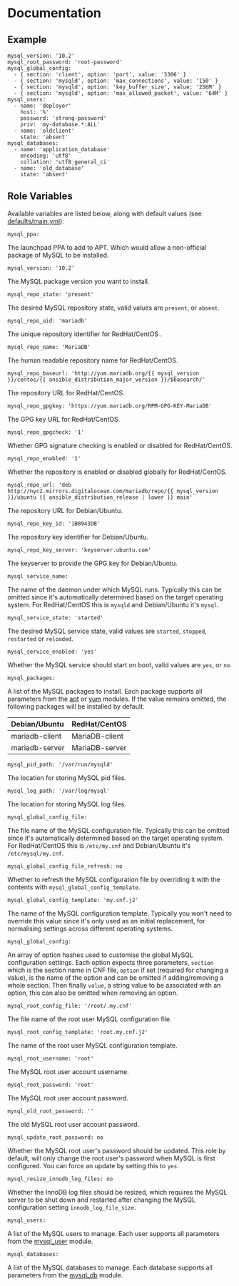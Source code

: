 # Documentation

## Example

```
mysql_version: '10.2'
mysql_root_password: 'root-password'
mysql_global_config:
  - { section: 'client', option: 'port', value: '3306' }
  - { section: 'mysqld', option: 'max_connections', value: '150' }
  - { section: 'mysqld', option: 'key_buffer_size', value: '256M' }
  - { section: 'mysqld', option: 'max_allowed_packet', value: '64M' }
mysql_users:
  - name: 'deployer'
    host: '%'
    password: 'strong-password'
    priv: 'my-database.*:ALL'
  - name: 'oldclient'
    state: 'absent'
mysql_databases:
  - name: 'application_database'
    encoding: 'utf8'
    collation: 'utf8_general_ci'
  - name: 'old_database'
    state: 'absent'
```

## Role Variables

Available variables are listed below, along with default values (see [defaults/main.yml](/defaults/main.yml)):

```
mysql_ppa:
```

The launchpad PPA to add to APT. Which would allow a non-official package of MySQL to be installed.

```
mysql_version: '10.2'
```

The MySQL package version you want to install.

```
mysql_repo_state: 'present'
```

The desired MySQL repository state, valid values are `present`, or `absent`.

```
mysql_repo_uid: 'mariadb'
```

The unique repository identifier for RedHat/CentOS .

```
mysql_repo_name: 'MariaDB'
```

The human readable repository name for RedHat/CentOS.

```
mysql_repo_baseurl: 'http://yum.mariadb.org/{{ mysql_version }}/centos/{{ ansible_distribution_major_version }}/$basearch/'
```

The repository URL for RedHat/CentOS.

```
mysql_repo_gpgkey: 'https://yum.mariadb.org/RPM-GPG-KEY-MariaDB'
```

The GPG key URL for RedHat/CentOS.

```
mysql_repo_gpgcheck: '1'
```

Whether GPG signature checking is enabled or disabled for RedHat/CentOS.

```
mysql_repo_enabled: '1'
```

Whether the repository is enabled or disabled globally for RedHat/CentOS.

```
mysql_repo_url: 'deb http://nyc2.mirrors.digitalocean.com/mariadb/repo/{{ mysql_version }}/ubuntu {{ ansible_distribution_release | lower }} main'
```

The repository URL for Debian/Ubuntu.

```
mysql_repo_key_id: '1BB943DB'
```

The repository key identifier for Debian/Ubuntu.

```
mysql_repo_key_server: 'keyserver.ubuntu.com'
```

The keyserver to provide the GPG key for Debian/Ubuntu.

```
mysql_service_name:
```

The name of the daemon under which MySQL runs. Typically this can be omitted since it's automatically determined
based on the target operating system. For RedHat/CentOS this is `mysqld` and Debian/Ubuntu it's `mysql`.

```
mysql_service_state: 'started'
```

The desired MySQL service state, valid values are `started`, `stopped`, `restarted` or `reloaded`.

```
mysql_service_enabled: 'yes'
```

Whether the MySQL service should start on boot, valid values are `yes`, or `no`.

```
mysql_packages:
```

A list of the MySQL packages to install. Each package supports all parameters from the
[apt](http://docs.ansible.com/ansible/apt_module.html) or [yum](http://docs.ansible.com/ansible/yum_module.html) modules.
If the value remains omitted, the following packages will be installed by default.

| Debian/Ubuntu          | RedHat/CentOS           |
| :--------------------- | :---------------------- |
| mariadb-client         | MariaDB-client          |
| mariadb-server         | MariaDB-server          |

```
mysql_pid_path: '/var/run/mysqld'
```

The location for storing MySQL pid files.

```
mysql_log_path: '/var/log/mysql'
```

The location for storing MySQL log files.

```
mysql_global_config_file:
```

The file name of the MySQL configuration file. Typically this can be omitted since it's automatically determined
based on the target operating system. For RedHat/CentOS this is `/etc/my.cnf` and Debian/Ubuntu it's `/etc/mysql/my.cnf`.

```
mysql_global_config_file_refresh: no
```

Whether to refresh the MySQL configuration file by overriding it with the contents with `mysql_global_config_template`.

```
mysql_global_config_template: 'my.cnf.j2'
```

The name of the MySQL configuration template. Typically you won't need to override this value since it's only used
as an initial replacement, for normalising settings across different operating systems.

```
mysql_global_config:
```

An array of option hashes used to customise the global MySQL configuration settings. Each option expects three
parameters, `section` which is the section name in CNF file, `option` if set (required for changing a value), is
the name of the option and can be omitted if adding/removing a whole section. Then finally `value`, a string
value to be associated with an option, this can also be omitted when removing an option.

```
mysql_root_config_file: '/root/.my.cnf'
```

The file name of the root user MySQL configuration file.

```
mysql_root_config_template: 'root.my.cnf.j2'
```

The name of the root user MySQL configuration template.

```
mysql_root_username: 'root'
```

The MySQL root user account username.

```
mysql_root_password: 'root'
```

The MySQL root user account password.

```
mysql_old_root_password: ''
```

The old MySQL root user account password.

```
mysql_update_root_password: no
```

Whether the MySQL root user's password should be updated. This role by default, will only change the root user's
password when MySQL is first configured. You can force an update by setting this to `yes`.

```
mysql_resize_innodb_log_files: no
```

Whether the InnoDB log files should be resized, which requires the MySQL server to be shut down and restarted after
changing the MySQL configuration setting `innodb_log_file_size`.

```
mysql_users:
```

A list of the MySQL users to manage. Each user supports all parameters from the
[mysql_user](http://docs.ansible.com/ansible/mysql_user_module.html) module.

```
mysql_databases:
```

A list of the MySQL databases to manage. Each database supports all parameters from the
[mysql_db](http://docs.ansible.com/ansible/mysql_db_module.html) module.